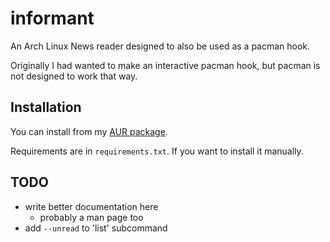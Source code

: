 # informant

An Arch Linux News reader designed to also be used as a pacman hook.

Originally I had wanted to make an interactive pacman hook, but pacman is not
designed to work that way.

## Installation

You can install from my [AUR package](https://aur.archlinux.org/packages/informant/).

Requirements are in `requirements.txt`. If you want to install it manually.

## TODO

- write better documentation here
    - probably a man page too
- add `--unread` to 'list' subcommand
